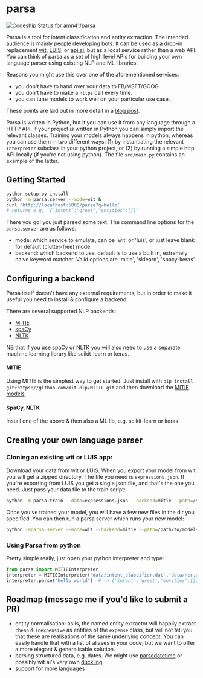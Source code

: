 # parsa
[ ![Codeship Status for amn41/parsa](https://app.codeship.com/projects/b06f6000-7444-0134-8053-76df66f7aa2d/status?branch=master)](https://app.codeship.com/projects/179147)

Parsa is a tool for intent classification and entity extraction. 
The intended audience is mainly people developing bots. 
It can be used as a drop-in replacement [wit](https://wit.ai), [LUIS](https://luis.ai), or [api.ai](https://api.ai), but as a local service rather than a web API. 
You can think of parsa as a set of high level APIs for building your own language parser using existing NLP and ML libraries.

Reasons you might use this over one of the aforementioned services: 
- you don't have to hand over your data to FB/MSFT/GOOG
- you don't have to make a `https` call every time.
- you can tune models to work well on your particular use case.

These points are laid out in more detail in a [blog post](https://medium.com/lastmile-conversations/do-it-yourself-nlp-for-bot-developers-2e2da2817f3d).

Parsa is written in Python, but it you can use it from any language through a HTTP API. 
If your project *is* written in Python you can simply import the relevant classes.
Training your models always happens in python, whereas you can use them in two different ways: (1) by instantiating the relevant `Interpreter` subclass in your python project, or (2) by running a simple http API locally (if you're not using python). The file `src/main.py` contains an example of the latter.
 
## Getting Started
```bash
python setup.py install
python -m parsa.server --mode=wit &
curl 'http://localhost:5000/parse?q=hello'
# returns e.g. '{"intent":"greet","entities":[]}'
```

There you go! you just parsed some text. The command line options for the `parsa.server` are as follows:
- mode: which service to emulate, can be 'wit' or 'luis', or just leave blank for default (clutter-free) mode.
- backend: which backend to use. default is to use a built in, extremely naive keyword matcher. Valid options are 'mitie', 'sklearn', 'spacy-keras'


## Configuring a backend
Parsa itself doesn't have any external requirements, but in order to make it useful you need to install & configure a backend. 

There are several supported NLP backends:

- [MITIE](https://github.com/mit-nlp/MITIE)
- [spaCy](https://github.com/spacy-io/spaCy)
- [NLTK](www.nltk.org/)

NB that if you use spaCy or NLTK you will also need to use a separate machine learning library like scikit-learn or keras.

#### MITIE
Using MITIE is the simplest way to get started. Just install with
`pip install git+https://github.com/mit-nlp/MITIE.git`
and then download the [MITIE models](https://github.com/mit-nlp/MITIE/releases/download/v0.4/MITIE-models-v0.2.tar.bz2)

#### SpaCy,  NLTK
Install one of the above & then also a ML lib, e.g. scikit-learn or keras. 


## Creating your own language parser
### Cloning an existing wit or LUIS app:

Download your data from wit or LUIS. When you export your model from wit you will get a zipped directory. The file you need is `expressions.json`.
If you're exporting from LUIS you get a single json file, and that's the one you need. Just pass your data file to the train script:

```bash
python -m parsa.train --data=expressions.json --backend=mitie --path=/save/models/here
```
Once you’ve trained your model, you will have a few new files in the dir you specified. You can then run a parsa server which runs your new model: 
```bash
python -mparsa.server --mode=wit --backend=mitie --path=/path/to/models
```


### Using Parsa from python
Pretty simple really, just open your python interpreter and type:
```python
from parsa import MITIEInterpreter
interpreter = MITIEInterpreter('data/intent_classifier.dat','data/ner.dat','data/total_word_feature_extractor.dat')
interpreter.parse("hello world")  # -> {'intent':'greet','entities':[]}
```


## Roadmap (message me if you'd like to submit a PR)
- entity normalisation: as is, the named entity extractor will happily extract `cheap` & `inexpensive` as entities of the `expense` class, but will not tell you that these are realisations of the same underlying concept. You can easily handle that with a list of aliases in your code, but we want to offer a more elegant & generalisable solution.
- parsing structured data, e.g. dates. We might use [parsedatetime](https://pypi.python.org/pypi/parsedatetime/) or possibly wit.ai's very own [duckling](https://duckling.wit.ai/). 
- support for more languages


